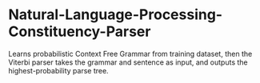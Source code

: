 # Natural-Language-Processing-Constituency-Parser
Learns probabilistic Context Free Grammar from training dataset, then the Viterbi parser takes the grammar and sentence as input, and outputs the highest-probability parse tree.
